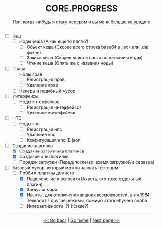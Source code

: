 <h1 align="center">CORE.PROGRESS</h1>

<p align="center">
	Лол, когда-нибудь я стану репером и вы меня больше не увидите
</p>

---
- [ ] Кеш
  - [ ] Ноды кеша (А как ещё то блять?)
    - [ ] Объект кеша (Скорее всего строка base64 в .json или .dat файле)
    - [ ] Запись кеша (Скорее всего в папки по названию ноды)
    - [ ] Чтение кеша (Опять же с названия ноды)
- [ ] Права
  - [ ] Ноды прав
    - [ ] Регистрация прав
    - [ ] Удаление прав
  - [ ] Чекеры и подобный мусор
- [ ] Интерфейсы
  - [ ] Ноды интерфейсов
    - [ ] Регистрация интерфейсов
    - [ ] Удаление интерфейсов
- [ ] НПС
	- [ ] Ноды нпс
      - [ ] Регистрация нпс
      - [ ] Удаление нпс
      - [ ] Конфигурация нпс (В json)
- [ ] Создание плагинов
  - [x] Создание загрузчика плагинов
  - [x] Создание апи плагинов
  - [ ] Порядок загрузки (Перед/после/во_время загрузкой/и сервера)
- [ ] Базовый мусор, который можно назвать тестовым
  - [ ] Лобби и плагины для него
    - [x] Подключение к велосити (Ахуеть, это тоже отдельный плагин)
    - [x] Загрузка мира
    - [x] Ивенты, для отключения лишних возможностей, а-ля 1984
    - [ ] Телепорт в другие режимы, помимо этого ебучего лобби
    - [ ] Интерактивности (?) (Какие?)

---

<p align="center">
<a href="WhatIsIt.md"> << Go back</a>
|
<a href="../../../README.md">Go home</a>
|
<a href="modules.progress.md"> Next page >> </a>
</p>
